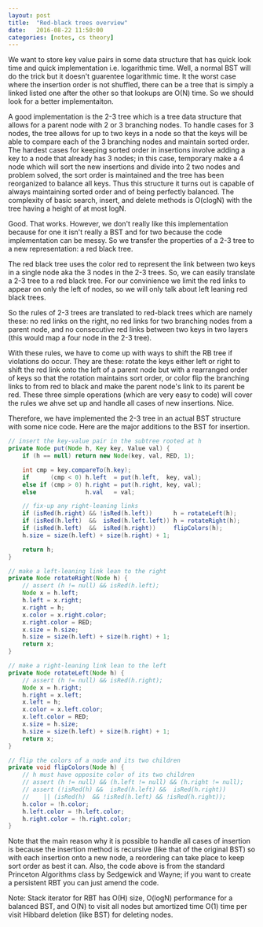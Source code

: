 ```yaml
---
layout: post
title:  "Red-black trees overview"
date:   2016-08-22 11:50:00
categories: [notes, cs theory]
---
```


We want to store key value pairs in some data structure that has quick look time and quick implementation i.e. logarithmic time. Well, a normal BST will do the trick but it doesn't guarentee logarithmic time. It the worst case where the insertion order is not shuffled, there can be a tree that is simply a linked listed one after the other so that lookups are O(N) time. So we should look for a better implementaiton.

A good implementation is the 2-3 tree which is a tree data structure that allows for a parent node with 2 or 3 branching nodes. To handle cases for 3 nodes, the tree allows for up to two keys in a node so that the keys will be able to compare each of the 3 branching nodes and maintain sorted order. The hardest cases for keeping sorted order in insertions involve adding a key to a node that already has 3 nodes; in this case, temporary make a 4 node which will sort the new insertions and divide into 2 two nodes and problem solved, the sort order is maintained and the tree has been reorganized to balance all keys. Thus this structure it turns out is capable of always maintaining sorted order and of being perfectly balanced. The complexity of basic search, insert, and delete methods is O(clogN) with the tree having a height of at most logN.

Good. That works. However, we don't really like this implementation because for one it isn't really a BST and for two because the code implementation can be messy. So we transfer the properties of a 2-3 tree to a new representation: a red black tree.

The red black tree uses the color red to represent the link between two keys in a single node aka the 3 nodes in the 2-3 trees. So, we can easily translate a 2-3 tree to a red black tree. For our convinience we limit the red links to appear on only the left of nodes, so we will only talk about left leaning red black trees.

So the rules of 2-3 trees are translated to red-black trees which are namely these: no red links on the right, no red links for two branching nodes from a parent node, and no consecutive red links between two  keys in two layers (this would map a four node in the 2-3 tree). 

With these rules, we have to come up with ways to shift the RB tree if violations do occur. They are these: rotate the keys either left or right to shift the red link onto the left of a parent node but with a rearranged order of keys so that the rotation maintains sort order, or color flip the branching links to from red to black and make the parent node's link to its parent be red. These three simple operations (which are very easy to code) will cover the rules we ahve set up and handle all cases of new insertions. Nice.

Therefore, we have implemented the 2-3 tree in an actual BST structure with some nice code. Here are the major additions to the BST for insertion.

```java
// insert the key-value pair in the subtree rooted at h
private Node put(Node h, Key key, Value val) { 
    if (h == null) return new Node(key, val, RED, 1);

    int cmp = key.compareTo(h.key);
    if      (cmp < 0) h.left  = put(h.left,  key, val); 
    else if (cmp > 0) h.right = put(h.right, key, val); 
    else              h.val   = val;

    // fix-up any right-leaning links
    if (isRed(h.right) && !isRed(h.left))      h = rotateLeft(h);
    if (isRed(h.left)  &&  isRed(h.left.left)) h = rotateRight(h);
    if (isRed(h.left)  &&  isRed(h.right))     flipColors(h);
    h.size = size(h.left) + size(h.right) + 1;

    return h;
}

// make a left-leaning link lean to the right
private Node rotateRight(Node h) {
    // assert (h != null) && isRed(h.left);
    Node x = h.left;
    h.left = x.right;
    x.right = h;
    x.color = x.right.color;
    x.right.color = RED;
    x.size = h.size;
    h.size = size(h.left) + size(h.right) + 1;
    return x;
}

// make a right-leaning link lean to the left
private Node rotateLeft(Node h) {
    // assert (h != null) && isRed(h.right);
    Node x = h.right;
    h.right = x.left;
    x.left = h;
    x.color = x.left.color;
    x.left.color = RED;
    x.size = h.size;
    h.size = size(h.left) + size(h.right) + 1;
    return x;
}

// flip the colors of a node and its two children
private void flipColors(Node h) {
    // h must have opposite color of its two children
    // assert (h != null) && (h.left != null) && (h.right != null);
    // assert (!isRed(h) &&  isRed(h.left) &&  isRed(h.right))
    //    || (isRed(h)  && !isRed(h.left) && !isRed(h.right));
    h.color = !h.color;
    h.left.color = !h.left.color;
    h.right.color = !h.right.color;
}
```

Note that the main reason why it is possible to handle all cases of insertion is because the insertion method is recursive (like that of the original BST) so with each insertion onto a new node, a reordering can take place to keep sort order as best it can. Also, the code above is from the standard Princeton Algorithms class by Sedgewick and Wayne; if you want to create a persistent RBT you can just amend the code.

Note: Stack iterator for RBT has O(H) size, O(logN) performance for a balanced BST, and O(N) to visit all nodes but amortized time O(1) time per visit Hibbard deletion (like BST) for deleting nodes.
